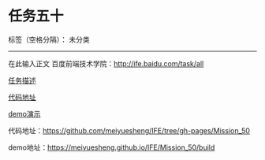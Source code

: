 # 任务五十

标签（空格分隔）： 未分类

---

在此输入正文
百度前端技术学院：http://ife.baidu.com/task/all


[任务描述](http://ife.baidu.com/task/detail?taskId=50)

[代码地址](https://github.com/meiyuesheng/IFE/tree/gh-pages/Mission_50)

[demo演示](https://meiyuesheng.github.io/IFE/Mission_50/build)

代码地址：https://github.com/meiyuesheng/IFE/tree/gh-pages/Mission_50

demo地址：https://meiyuesheng.github.io/IFE/Mission_50/build





